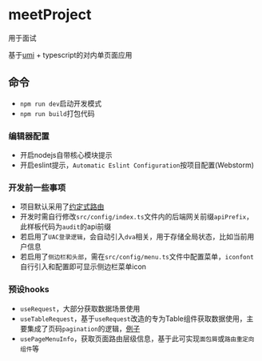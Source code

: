 # meetProject

用于面试

基于[umi](https://umijs.org/zh-CN/docs) + typescript的对内单页面应用

## 命令

- `npm run dev`启动开发模式
- `npm run build`打包代码

### 编辑器配置

- 开启nodejs自带核心模块提示
- 开启eslint提示，`Automatic Eslint Configuration`按项目配置(Webstorm)

### 开发前一些事项

- 项目默认采用了[约定式路由](https://umijs.org/zh-CN/docs/convention-routing)
- 开发时需自行修改`src/config/index.ts`文件内的后端网关前缀`apiPrefix`，此样板代码为`audit`的api前缀
- 若启用了`UAC登录逻辑`，会自动引入`dva`相关，用于存储全局状态，比如当前用户信息
- 若启用了`侧边栏和头部`，需在`src/config/menu.ts`文件中配置菜单，`iconfont`自行引入和配置即可显示侧边栏菜单icon

### 预设hooks

- `useRequest`，大部分获取数据场景使用
- `useTableRequest`，基于`useRequest`改造的专为Table组件获取数据使用，主要集成了页码`pagination`的逻辑，[例子](https://git.tap4fun.com/bi-web/audit/audit-fe/-/blob/dev/src/pages/todo/index.tsx#L40)
- `usePageMenuInfo`，获取页面路由层级信息，基于此可实现`面包屑`或`路由重定向组件`等
